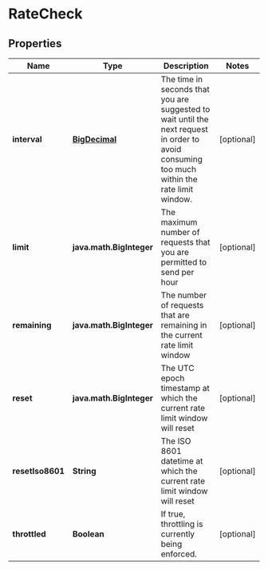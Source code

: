 
# RateCheck

## Properties
Name | Type | Description | Notes
------------ | ------------- | ------------- | -------------
**interval** | [**BigDecimal**](BigDecimal.md) | The time in seconds that you are suggested to wait until the next request in order to avoid consuming too much within the rate limit window. |  [optional]
**limit** | **java.math.BigInteger** | The maximum number of requests that you are permitted to send per hour |  [optional]
**remaining** | **java.math.BigInteger** | The number of requests that are remaining in the current rate limit window |  [optional]
**reset** | **java.math.BigInteger** | The UTC epoch timestamp at which the current rate limit window will reset |  [optional]
**resetIso8601** | **String** | The ISO 8601 datetime at which the current rate limit window will reset |  [optional]
**throttled** | **Boolean** | If true, throttling is currently being enforced. |  [optional]



